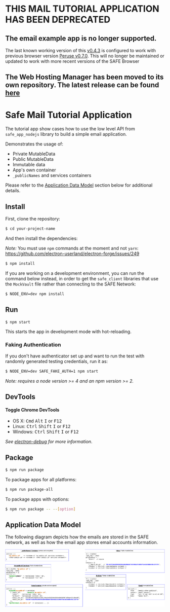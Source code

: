 # **THIS MAIL TUTORIAL APPLICATION HAS BEEN DEPRECATED**

## The email example app is no longer supported.
The last known working version of this [v0.4.3](https://github.com/maidsafe/safe_examples/releases/tag/0.16.0) is configured to work with previous browser version [Peruse v0.7.0](https://github.com/maidsafe/safe_browser/releases/tag/peruse-browser-0.7.0).
This will no longer be maintained or updated to work with more recent versions of the SAFE Browser

## The Web Hosting Manager has been moved to its own repository. The latest release can be found [here](https://github.com/maidsafe/safe-web-hosting-manager-electron/releases/latest)






# Safe Mail Tutorial Application

The tutorial app show cases how to use the low level API from `safe_app_nodejs`
library to build a simple email application.

Demonstrates the usage of:
 - Private MutableData
 - Public MutableData
 - Immutable data
 - App's own container
 - `_publicNames` and services containers

Please refer to the [Application Data Model](#application-data-model) section below for additional details.

## Install

First, clone the repository:

```bash
$ cd your-project-name
```

And then install the dependencies:  

*Note:* You must use `npm` commands at the moment and not `yarn`: https://github.com/electron-userland/electron-forge/issues/249

```bash
$ npm install
```

If you are working on a development environment, you can run the command below instead, in order to get the `safe_client` libraries that use the `MockVault` file rather than connecting to the SAFE Network:

```bash
$ NODE_ENV=dev npm install
```

## Run

```bash
$ npm start
```

This starts the app in development mode with hot-reloading.

### Faking Authentication

If you don't have authenticator set up and want to run the test with randomly generated testing credentials, run it as:

```bash
$ NODE_ENV=dev SAFE_FAKE_AUTH=1 npm start
```

*Note: requires a node version >= 4 and an npm version >= 2.*

## DevTools

#### Toggle Chrome DevTools

- OS X: <kbd>Cmd</kbd> <kbd>Alt</kbd> <kbd>I</kbd> or <kbd>F12</kbd>
- Linux: <kbd>Ctrl</kbd> <kbd>Shift</kbd> <kbd>I</kbd> or <kbd>F12</kbd>
- Windows: <kbd>Ctrl</kbd> <kbd>Shift</kbd> <kbd>I</kbd> or <kbd>F12</kbd>

*See [electron-debug](https://github.com/sindresorhus/electron-debug) for more information.*


## Package

```bash
$ npm run package
```

To package apps for all platforms:

```bash
$ npm run package-all
```

To package apps with options:

```bash
$ npm run package -- --[option]
```

## Application Data Model

The following diagram depicts how the emails are stored in the SAFE network, as well as how the email app stores email accounts information.

![Email App Data Model](./design/EmailApp-DataModel.png)
